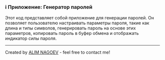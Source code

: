 ### ℹ️ Приложение: Генератор паролей

Этот код представляет собой приложение для генерации паролей.
Он позволяет пользователю настраивать параметры пароля, такие как длина и типы символов,
генерировать пароль на основе этих параметров, копировать пароль в буфер обмена
и отображать индикатор силы пароля.

-----
Created by [ALIM NAGOEV](https://github.com/nagoev-id) - feel free to contact me!

